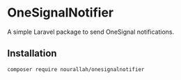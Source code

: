 # OneSignalNotifier

A simple Laravel package to send OneSignal notifications.

## Installation

```bash
composer require nourallah/onesignalnotifier
